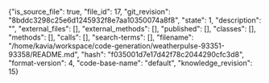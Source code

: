 {"is_source_file": true, "file_id": 17, "git_revision": "8bddc3298c25e6d1245932f8e7aa10350074a8f8", "state": 1, "description": "", "external_files": [], "external_methods": [], "published": [], "classes": [], "methods": [], "calls": [], "search-terms": [], "filename": "/home/kavia/workspace/code-generation/weatherpulse-93351-93358/README.md", "hash": "f035001d7e17d42f78c2044290cfc3d8", "format-version": 4, "code-base-name": "default", "knowledge_revision": 15}